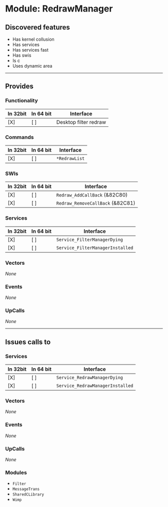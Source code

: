 # Module: RedrawManager

## Discovered features


* Has kernel collusion
* Has services
* Has services fast
* Has swis
* Is c
* Uses dynamic area

---

## Provides

### Functionality

| In 32bit | In 64 bit | Interface |
|----------|-----------|-----------|
| [X]      | [ ]       | Desktop filter redraw |

### Commands


| In 32bit | In 64 bit | Interface |
|----------|-----------|-----------|
| [X]      | [ ]       | `*RedrawList` |


### SWIs


| In 32bit | In 64 bit | Interface |
|----------|-----------|-----------|
| [X]      | [ ]       | `Redraw_AddCallBack` (&82C80) |
| [X]      | [ ]       | `Redraw_RemoveCallBack` (&82C81) |


### Services


| In 32bit | In 64 bit | Interface |
|----------|-----------|-----------|
| [X]      | [ ]       | `Service_FilterManagerDying` |
| [X]      | [ ]       | `Service_FilterManagerInstalled` |


### Vectors


*None*


### Events


*None*


### UpCalls


*None*


---

## Issues calls to

### Services


| In 32bit | In 64 bit | Interface |
|----------|-----------|-----------|
| [X]      | [ ]       | `Service_RedrawManagerDying` |
| [X]      | [ ]       | `Service_RedrawManagerInstalled` |


### Vectors


*None*


### Events


*None*


### UpCalls


*None*


### Modules


* `Filter`
* `MessageTrans`
* `SharedCLibrary`
* `Wimp`


